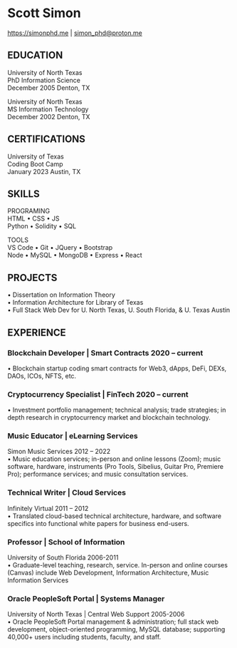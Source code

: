 # Scott Simon

<https://simonphd.me> | simon_phd@proton.me

## EDUCATION</br>

University of North Texas</br>
PhD Information Science</br>
December 2005 Denton, TX

University of North Texas</br>
MS Information Technology</br>
December 2002 Denton, TX

## CERTIFICATIONS</br>

University of Texas</br>
Coding Boot Camp</br>
January 2023 Austin, TX

## SKILLS</br>

PROGRAMING</br>
HTML • CSS • JS</br>
Python • Solidity • SQL

TOOLS</br>
VS Code • Git • JQuery • Bootstrap</br>
Node • MySQL • MongoDB • Express • React

## PROJECTS</br>

• Dissertation on Information Theory</br>
• Information Architecture for Library of Texas</br>
• Full Stack Web Dev for U. North Texas, U. South Florida, & U. Texas Austin

## EXPERIENCE</br>

### Blockchain Developer | Smart Contracts 2020 – current</br>

• Blockchain startup coding smart contracts for Web3, dApps, DeFi, DEXs, DAOs, ICOs, NFTS, etc.

### Cryptocurrency Specialist | FinTech 2020 – current</br>

• Investment portfolio management; technical analysis; trade strategies; in depth research in cryptocurrency market and blockchain technology.

### Music Educator | eLearning Services</br>

Simon Music Services 2012 – 2022</br>
• Music education services; in-person and online lessons (Zoom); music software, hardware, instruments (Pro Tools, Sibelius, Guitar Pro, Premiere Pro); performance services; and music consultation services.

### Technical Writer | Cloud Services</br>

Infinitely Virtual 2011 – 2012</br>
• Translated cloud-based technical architecture, hardware, and software specifics into functional white papers for business end-users.

### Professor | School of Information</br>

University of South Florida 2006-2011</br>
• Graduate-level teaching, research, service. In-person and online courses (Canvas) include Web Development, Information Architecture, Music Information Services

### Oracle PeopleSoft Portal | Systems Manager</br>

University of North Texas | Central Web Support 2005-2006</br>
• Oracle PeopleSoft Portal management & administration; full stack web development, object-oriented programming, MySQL database; supporting 40,000+ users including students, faculty, and staff.
